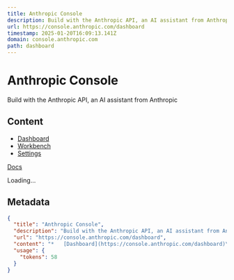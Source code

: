 ```yaml
---
title: Anthropic Console
description: Build with the Anthropic API, an AI assistant from Anthropic
url: https://console.anthropic.com/dashboard
timestamp: 2025-01-20T16:09:13.141Z
domain: console.anthropic.com
path: dashboard
---
```


# Anthropic Console


Build with the Anthropic API, an AI assistant from Anthropic


## Content

*   [Dashboard](https://console.anthropic.com/dashboard)
*   [Workbench](https://console.anthropic.com/workbench)
*   [Settings](https://console.anthropic.com/settings)

[Docs](https://docs.anthropic.com/)

Loading...

## Metadata

```json
{
  "title": "Anthropic Console",
  "description": "Build with the Anthropic API, an AI assistant from Anthropic",
  "url": "https://console.anthropic.com/dashboard",
  "content": "*   [Dashboard](https://console.anthropic.com/dashboard)\n*   [Workbench](https://console.anthropic.com/workbench)\n*   [Settings](https://console.anthropic.com/settings)\n\n[Docs](https://docs.anthropic.com/)\n\nLoading...",
  "usage": {
    "tokens": 58
  }
}
```
